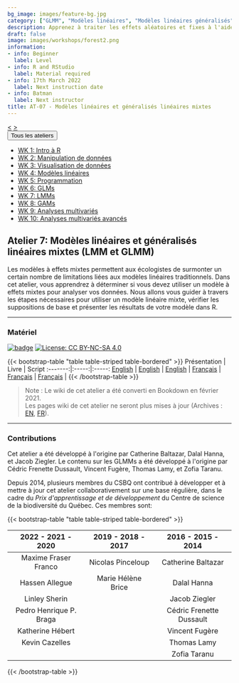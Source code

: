 ```yaml
---
bg_image: images/feature-bg.jpg
category: ["GLMM", "Modèles linéaires", "Modèles linéaires généralisés", "Modèles mixtes", "LMM"]
description: Apprenez à traiter les effets aléatoires et fixes à l'aide de LMM et GLMM!
draft: false
image: images/workshops/forest2.png
information:
- info: Beginner
  label: Level
- info: R and RStudio
  label: Material required
- info: 17th March 2022
  label: Next instruction date
- info: Batman
  label: Next instructor
title: AT-07 - Modèles linéaires et généralisés linéaires mixtes
---
```

<div class="btn-group" role="group" aria-label="...">
  <a href="https://qcbsrworkshops.github.io/workshops/r-workshop-06/" button type="button" class="btn btn-default"><</button></a>
  <a href="https://qcbsrworkshops.github.io/workshops/r-workshop-08/"button type="button" class="btn btn-default">></button></a>

<div class="btn-group" role="group">
    <button type="button" class="btn btn-default dropdown-toggle" data-toggle="dropdown" aria-haspopup="true" aria-expanded="false">
      Tous les ateliers
      <span class="caret"></span>
    </button>
    <ul class="dropdown-menu">
      <li><a href="https://qcbsrworkshops.github.io/workshops/r-workshop-01/">WK 1: Intro à R</a></li>
      <li><a href="https://qcbsrworkshops.github.io/workshops/r-workshop-02/">WK 2: Manipulation de données</a></li>
      <li><a href="https://qcbsrworkshops.github.io/workshops/r-workshop-03/">WK 3: Visualisation de données</a></li>
      <li><a href="https://qcbsrworkshops.github.io/workshops/r-workshop-04/">WK 4: Modèles linéaires</a></li>
      <li><a href="https://qcbsrworkshops.github.io/workshops/r-workshop-05/">WK 5: Programmation</a></li>
      <li><a href="https://qcbsrworkshops.github.io/workshops/r-workshop-06/">WK 6: GLMs</a></li>
      <li><a href="https://qcbsrworkshops.github.io/workshops/r-workshop-07/">WK 7: LMMs</a></li>
      <li><a href="https://qcbsrworkshops.github.io/workshops/r-workshop-08/">WK 8: GAMs</a></li>
      <li><a href="https://qcbsrworkshops.github.io/workshops/r-workshop-09/">WK 9: Analyses multivariés</a></li>
      <li><a href="https://qcbsrworkshops.github.io/workshops/r-workshop-10/">WK 10: Analyses multivariés avancés</a></li>
    </ul>
  </div>
</div>

## Atelier 7: Modèles linéaires et généralisés linéaires mixtes (LMM et GLMM)

Les modèles à effets mixtes permettent aux écologistes de surmonter un certain nombre de limitations liées aux modèles linéaires traditionnels. Dans cet atelier, vous apprendrez à déterminer si vous devez utiliser un modèle à effets mixtes pour analyser vos données. Nous allons vous guider à travers les étapes nécessaires pour utiliser un modèle linéaire mixte, vérifier les suppositions de base et présenter les résultats de votre modèle dans R.

----

### Matériel

[![badge](https://img.shields.io/static/v1?style=flat&label=GitHub&message=07&color=blue&logo=github)](https://github.com/QCBSRworkshops/workshop07) [![License: CC BY-NC-SA 4.0](https://img.shields.io/badge/License-CC%20BY--NC--SA%204.0-orange.svg)](https://creativecommons.org/licenses/by-nc-sa/4.0/)

{{< bootstrap-table "table table-striped table-bordered" >}}
 Présentation | Livre | Script 
:-------:|:-----:|:-----:
<a href="https://qcbsrworkshops.github.io/workshop07/pres-en/workshop07-pres-en.html" button type="button" class="btn btn-default">English</button></a> | <a href="https://qcbsrworkshops.github.io/workshop07/book-en/index.html" button type="button" class="btn btn-default">English</button></a> | <a href="https://qcbsrworkshops.github.io/workshop07/book-en/workshop07-script-en.R" button type="button" class="btn btn-default">English</button></a> | 
<a href="https://qcbsrworkshops.github.io/workshop07/pres-fr/workshop07-pres-fr.html" button type="button" class="btn btn-default">Français</button></a> | <a href="https://qcbsrworkshops.github.io/workshop07/book-fr/index.html" button type="button" class="btn btn-default">Français</button></a> | <a href="https://qcbsrworkshops.github.io/workshop07/book-fr/workshop07-script-fr.R" button type="button" class="btn btn-default">Français</button></a> | 
{{< /bootstrap-table >}}

> Note : Le wiki de cet atelier a été converti en Bookdown en février 2021. <br>
> Les pages wiki de cet atelier ne seront plus mises à jour (Archives : [EN](https://wiki.qcbs.ca/r_workshop6), [FR](https://wiki.qcbs.ca/r_atelier6)).


----

### Contributions

Cet atelier a été développé à l'origine par Catherine Baltazar, Dalal Hanna, et Jacob Ziegler. Le contenu sur les GLMMs a été développé à l'origine par Cédric Frenette Dussault, Vincent Fugère, Thomas Lamy, et Zofia Taranu.

Depuis 2014, plusieurs membres du CSBQ ont contribué à développer et à mettre à jour cet atelier collaborativement sur une base régulière, dans le cadre du *Prix d'apprentissage et de développement* du Centre de science de la biodiversité du Québec. Ces membres sont:

{{< bootstrap-table "table table-striped table-bordered" >}}

|      2022 - 2021 - 2020     |      2019 - 2018 - 2017     |      2016 - 2015 - 2014      |
|:---------------------------:|:---------------------------:|:----------------------------:|
| Maxime Fraser Franco    |     Nicolas Pinceloup   | Catherine Baltazar |
|  Hassen Allegue         |      Marie Hélène Brice  |        Dalal Hanna       |
|     Linley Sherin       |                      |       Jacob Ziegler       |
| Pedro Henrique P. Braga |                             |      Cédric Frenette Dussault  |
|   Katherine Hébert      |                             |    Vincent Fugère         |
|   Kevin Cazelles        |                             |    Thomas Lamy      |
|           |                             |    Zofia Taranu      |

{{< /bootstrap-table >}}
